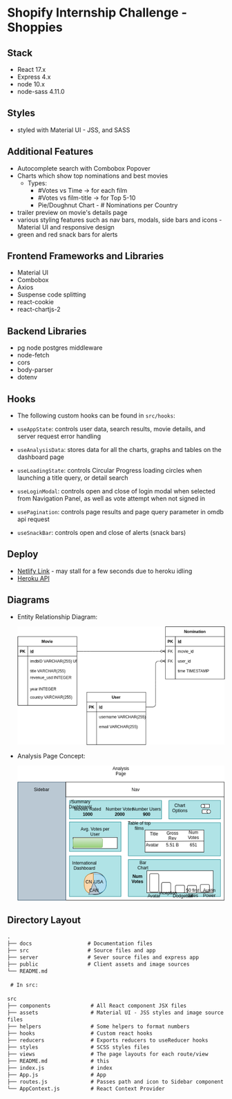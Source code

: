 # Shopify Internship Challenge - Shoppies

## Stack
- React 17.x
- Express 4.x
- node 10.x
- node-sass 4.11.0

## Styles
 - styled with Material UI - JSS, and SASS

## Additional Features
- Autocomplete search with Combobox Popover
- Charts which show top nominations and best movies
  - Types:
    - #Votes vs Time -> for each film
    - #Votes vs film-title -> for Top 5-10
    - Pie/Doughnut Chart - # Nominations per Country
- trailer preview on movie's details page
- various styling features such as nav bars, modals, side bars and icons - Material UI and responsive design
- green and red snack bars for alerts

## Frontend Frameworks and Libraries
 - Material UI
 - Combobox
 - Axios
 - Suspense code splitting
 - react-cookie
 - react-chartjs-2

## Backend Libraries
 - pg node postgres middleware
 - node-fetch
 - cors
 - body-parser
 - dotenv

## Hooks
 - The following custom hooks can be found in `src/hooks`:

 - `useAppState`: controls user data, search results, movie details, and server request error handling
 - `useAnalysisData`: stores data for all the charts, graphs and tables on the dashboard page
 - `useLoadingState`: controls Circular Progress loading circles when launching a title query, or detail search
 - `useLoginModal`: controls open and close of login modal when selected from Navigation Panel, as well as vote attempt when not signed in
 - `usePagination`: controls page results and page query parameter in omdb api request
 - `useSnackBar`: controls open and close of alerts (snack bars)

 ## Deploy
 - [Netlify Link](http://shoppies-il.netlify.app) - may stall for a few seconds due to heroku idling 
 - [Heroku API](http://shoppies-il.herokuapp.com)

## Diagrams

- Entity Relationship Diagram:
  
  !["ERD"](https://github.com/ilaksono/shoppies-react-express/blob/master/docs/shoppies_ERDv1.1.png)

- Analysis Page Concept: 

  !["Analysis Page Concept"](https://github.com/ilaksono/shoppies-react-express/blob/master/docs/AnalysisPage-Concept.png)

## Directory Layout

```
.
├── docs                  # Documentation files 
├── src                   # Source files and app
├── server                # Sever source files and express app
├── public                # Client assets and image sources
└── README.md

 # In src:

src
├── components             # All React component JSX files
├── assets                 # Material UI - JSS styles and image source files
├── helpers                # Some helpers to format numbers 
├── hooks                  # Custom react hooks
├── reducers               # Exports reducers to useReducer hooks
├── styles                 # SCSS styles files
├── views                  # The page layouts for each route/view
├── README.md              # this
├── index.js               # index
├── App.js                 # App
├── routes.js              # Passes path and icon to Sidebar component
└── AppContext.js          # React Context Provider
```

